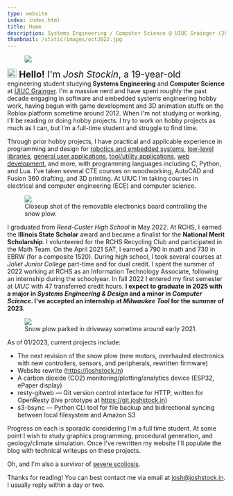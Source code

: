 ```yaml
---
type: website
index: index.html
title: Home
description: Systems Engineering / Computer Science @ UIUC Grainger (2025)
thumbnail: /static/images/oct2022.jpg
---
```


<figure class="float-left">
    <img class="small" src="/static/images/oct2022.jpg"/>
</figure>

<p class="first">
<style>
p.first::first-line {
    font-size: 1.5em;
}
</style>
<img class="inline svg" src="/static/svg/wave.svg" style="height: 1.5em">
<b>Hello!</b> I'm <i>Josh Stockin</i>, a 19-year-old engineering student
studying <b>Systems Engineering</b> and <b>Computer Science</b> at <u>UIUC
Grainger</u>.  I'm a massive nerd and have spent roughly the past decade
engaging in software and embedded systems engineering hobby work, having begun
with game development and 3D animation stuffs on the Roblox platform sometime
around 2012.  When I'm not studying or working, I'll be reading or doing hobby
projects.  I try to work on hobby projects as much as I can, but I'm a
full-time student and struggle to find time.
</p>

Through prior hobby projects, I have practical and applicable experience in
programming and design for [robotics and embedded
systems](https://git.joshstock.in/auto-plow), [low-level
libraries](https://git.joshstock.in/lognestmonster), [general user
applications](https://git.joshstock.in/ncurses-minesweeper), [tool/utility
applications](https://git.joshstock.in/s3-bsync),
[web](https://git.joshstock.in/joshstock.in)
[development](https://git.joshstock.in/resty-gitweb), and more, with
programming languages including C, Python, and Lua. I've taken several CTE
courses on woodworking, AutoCAD and Fusion 360 drafting, and 3D printing. At
UIUC I'm taking courses in electrical and computer engineering (ECE) and
computer science.

<figure class="float-right wrap">
    <img class="small" src="/static/images/esp32.jpg"/>
    <figcaption>Closeup shot of the removable electronics board controlling the snow plow.</figcaption>
</figure>

I graduated from *Reed-Custer High School* in May 2022. At RCHS, I earned the
**Illinois State Scholar** award and became a finalist for the **National Merit
Scholarship**. I volunteered for the RCHS Recycling Club and participated in the
Math Team. On the April 2021 SAT, I earned a 790 in math and 730 in EBRW (for a
composite 1520).  During high school, I took several courses at *Joliet Junior
College* part-time and for dual credit. I spent the summer of 2022 working at
RCHS as an Information Technology Associate, following an internship during the
schoolyear. In fall 2022 I entered my first semester at *UIUC* with 47
transferred credit hours. **I expect to graduate in 2025 with a major in *Systems
Engineering & Design* and a minor in *Computer Science*. I've accepted an
internship at *Milwaukee Tool* for the summer of 2023.**

<figure class="float-left">
    <img class="small" src="/static/images/rc-plow.jpg"/>
    <figcaption>Snow plow parked in driveway sometime around early 2021.</figcaption>
</figure>

As of 01/2023, current projects include:

- The next revision of the snow plow (new motors, overhauled electronics with
  new controllers, sensors, and peripherals, rewritten firmware)
- Website rewrite (https://joshstock.in)
- A carbon dioxide (CO2) monitoring/plotting/analytics device (ESP32, ePaper
  display)
- resty-gitweb — Git version control interface for HTTP, written for OpenResty
  (live prototype at https://git.joshstock.in)
- s3-bsync — Python CLI tool for file backup and bidirectional syncing between
  local filesystem and Amazon S3

Progress on each is sporadic considering I'm a full time student. At some point
I wish to study graphics programming, procedural generation, and
geology/climate simulation. Once I've rewritten my website I'll populate the
blog with technical writeups on these projects.

Oh, and I'm also a survivor of [severe scoliosis](/static/images/scoliosis.png).

Thanks for reading! You can best contact me via email at
[josh@joshstock.in](mailto:josh@joshstock.in). I usually reply within a day or
two.
